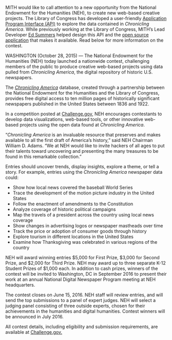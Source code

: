 MITH would like to call attention to a new opportunity from the National Endowment for the Humanities (NEH), to create new web-based creative projects. The Library of Congress has developed a user-friendly [Application Program Interface (API)](http://chroniclingamerica.loc.gov/about/api/) to explore the data contained in _Chronicling America_. While previously working at the Library of Congress, MITH’s Lead Developer [Ed Summers](http://mith.umd.edu/people/person/ed-summers/) helped design this API and the [open source application](https://github.com/libraryofcongress/chronam) that makes it available. Read below for more information on the contest.

WASHINGTON (October 28, 2015) — The National Endowment for the Humanities (NEH) today launched a nationwide contest, challenging members of the public to produce creative web-based projects using data pulled from _Chronicling America_, the digital repository of historic U.S. newspapers.

The [_Chronicling America_](http://chroniclingamerica.loc.gov/) database, created through a partnership between the National Endowment for the Humanities and the Library of Congress, provides free digital access to ten million pages of historically significant newspapers published in the United States between 1836 and 1922.

In a competition posted at [Challenge.gov](https://www.challenge.gov/challenge/chronicling-america-historic-american-newspapers-data-challenge/), NEH encourages contestants to develop data visualizations, web-based tools, or other innovative web-based projects using the open data found at _Chronicling America_.

“_Chronicling America_ is an invaluable resource that preserves and makes available to all the first draft of America’s history,” said NEH Chairman William D. Adams. “We at NEH would like to invite hackers of all ages to put their talents toward uncovering and presenting the many treasures to be found in this remarkable collection.”

Entries should uncover trends, display insights, explore a theme, or tell a story. For example, entries using the _Chronicling America_ newspaper data could:

- Show how local news covered the baseball World Series
- Trace the development of the motion picture industry in the United States
- Follow the enactment of amendments to the Constitution
- Analyze coverage of historic political campaigns
- Map the travels of a president across the country using local news coverage
- Show changes in advertising logos or newspaper mastheads over time
- Track the price or adoption of consumer goods through history
- Explore tourism in different locations in the United States
- Examine how Thanksgiving was celebrated in various regions of the country

NEH will award winning entries $5,000 for First Prize, $3,000 for Second Prize, and $2,000 for Third Prize. NEH may award up to three separate K-12 Student Prizes of $1,000 each. In addition to cash prizes, winners of the contest will be invited to Washington, DC in September 2016 to present their work at an annual National Digital Newspaper Program meeting at NEH headquarters.

The contest closes on June 15, 2016. NEH staff will review entries, and will send the top submissions to a panel of expert judges. NEH will select a judging panel consisting of three outside experts, chosen for their achievements in the humanities and digital humanities. Contest winners will be announced in July 2016.

All contest details, including eligibility and submission requirements, are available at [Challenge.gov.](https://www.challenge.gov/challenge/chronicling-america-historic-american-newspapers-data-challenge/)